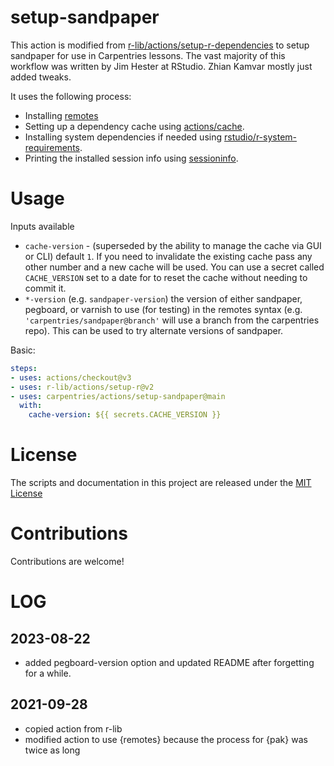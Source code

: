 # setup-sandpaper

This action is modified from
[r-lib/actions/setup-r-dependencies](https://github.com/r-lib/actions) to setup
sandpaper for use in Carpentries lessons. The vast majority of this workflow was
written by Jim Hester at RStudio. Zhian Kamvar mostly just added tweaks.

It uses the following process:

- Installing [remotes](https://remotes.r-lib.org/)
- Setting up a dependency cache using [actions/cache](https://github.com/actions/cache).
- Installing system dependencies if needed using [rstudio/r-system-requirements](https://github.com/rstudio/r-system-requirements).
- Printing the installed session info using [sessioninfo](https://github.com/r-lib/sessioninfo).

# Usage

Inputs available

- `cache-version` - (superseded by the ability to manage the cache via GUI or CLI) default `1`. If you need to invalidate the existing cache pass any other number and a new cache will be used. You can use a secret called `CACHE_VERSION` set to a date for to reset the cache without needing to commit it.
- `*-version` (e.g. `sandpaper-version`) the version of either sandpaper, pegboard, or varnish to use (for testing) in the remotes syntax (e.g. `'carpentries/sandpaper@branch'` will use a branch from the carpentries repo). This can be used to try alternate versions of sandpaper.

Basic:

```yaml
steps:
- uses: actions/checkout@v3
- uses: r-lib/actions/setup-r@v2
- uses: carpentries/actions/setup-sandpaper@main
  with:
    cache-version: ${{ secrets.CACHE_VERSION }}
```

# License

The scripts and documentation in this project are released under the [MIT License](LICENSE)

# Contributions

Contributions are welcome!

# LOG

## 2023-08-22

 - added pegboard-version option and updated README after forgetting for a while.

## 2021-09-28

 - copied action from r-lib
 - modified action to use {remotes} because the process for {pak} was twice as long

